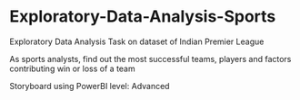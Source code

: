 # Exploratory-Data-Analysis-Sports
Exploratory Data Analysis Task on dataset of Indian Premier League 

As sports analysts, find out the most successful teams, players and factors contributing win or loss of a team 

Storyboard using PowerBI 
level: Advanced 
